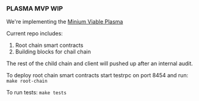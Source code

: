 ### PLASMA MVP WIP

We're implementing the [Minium Viable Plasma](https://ethresear.ch/t/minimal-viable-plasma/426.)


Current repo includes:

1. Root chain smart contracts
2. Building blocks for chail chain

The rest of the child chain and client will pushed up after an internal audit.

To deploy root chain smart contracts start testrpc on port 8454 and run:
    ``make root-chain``

To run tests:
    ``make tests``

